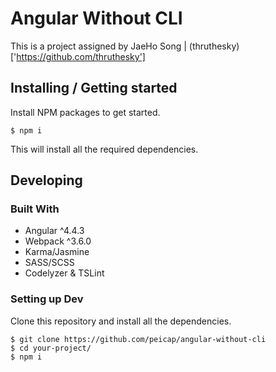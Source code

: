 # Angular Without CLI   
This is a project assigned by JaeHo Song | (thruthesky)['https://github.com/thruthesky']

## Installing / Getting started

Install NPM packages to get started.

```shell
$ npm i
```

This will install all the required dependencies.

## Developing

### Built With
* Angular ^4.4.3
* Webpack ^3.6.0
* Karma/Jasmine
* SASS/SCSS
* Codelyzer & TSLint

### Setting up Dev
Clone this repository and install all the dependencies. 

```shell
$ git clone https://github.com/peicap/angular-without-cli
$ cd your-project/
$ npm i
```